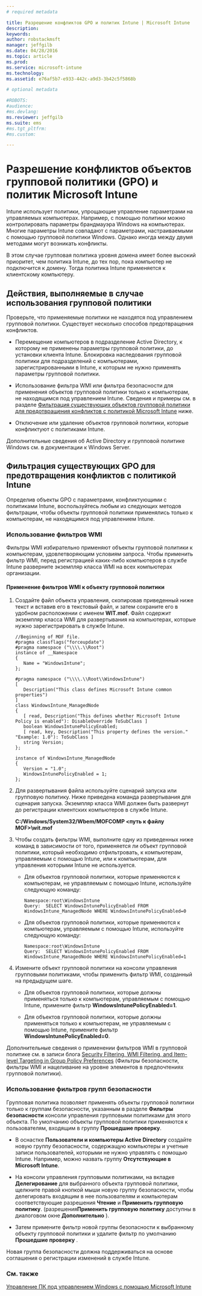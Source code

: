 ```yaml
---
# required metadata

title: Разрешение конфликтов GPO и политик Intune | Microsoft Intune
description:
keywords:
author: robstackmsft
manager: jeffgilb
ms.date: 04/28/2016
ms.topic: article
ms.prod:
ms.service: microsoft-intune
ms.technology:
ms.assetid: e76af5b7-e933-442c-a9d3-3b42c5f5868b

# optional metadata

#ROBOTS:
#audience:
#ms.devlang:
ms.reviewer: jeffgilb
ms.suite: ems
#ms.tgt_pltfrm:
#ms.custom:

---
```


# Разрешение конфликтов объектов групповой политики (GPO) и политик Microsoft Intune
Intune использует политики, упрощающие управление параметрами на управляемых компьютерах. Например, с помощью политики можно контролировать параметры брандмауэра Windows на компьютерах. Многие параметры Intune совпадают с параметрами, настраиваемыми с помощью групповой политики Windows. Однако иногда между двумя методами могут возникать конфликты.

В этом случае групповая политика уровня домена имеет более высокий приоритет, чем политика Intune, до тех пор, пока компьютер не подключится к домену. Тогда политика Intune применяется к клиентскому компьютеру.

## Действия, выполняемые в случае использования групповой политики
Проверьте, что применяемые политики не находятся под управлением групповой политики. Существует несколько способов предотвращения конфликтов.

-   Перемещение компьютеров в подразделение Active Directory, к которому не применены параметры групповой политики, до установки клиента Intune. Блокировка наследования групповой политики для подразделений с компьютерами, зарегистрированными в Intune, к которым не нужно применять параметры групповой политики.

-   Использование фильтра WMI или фильтра безопасности для применения объектов групповой политики только к компьютерам, не находящимся под управлением Intune. Сведения и примеры см. в разделе [Фильтрация существующих объектов групповой политики для предотвращения конфликтов с политикой Microsoft Intune](resolve-gpo-and-microsoft-intune-policy-conflicts.md#BKMK_Filter) ниже.

-   Отключение или удаление объектов групповой политики, которые конфликтуют с политиками Intune.

Дополнительные сведения об Active Directory и групповой политике Windows см. в документации к Windows Server.

## Фильтрация существующих GPO для предотвращения конфликтов с политикой Intune
Определив объекты GPO с параметрами, конфликтующими с политиками Intune, воспользуйтесь любым из следующих методов фильтрации, чтобы объекты групповой политики применялись только к компьютерам, не находящимся под управлением Intune.

### Использование фильтров WMI
Фильтры WMI избирательно применяют объекты групповой политики к компьютерам, удовлетворяющим условиям запроса. Чтобы применить фильтр WMI, перед регистрацией каких-либо компьютеров в службе Intune разверните экземпляр класса WMI на всех компьютерах организации.

#### Применение фильтров WMI к объекту групповой политики

1.  Создайте файл объекта управления, скопировав приведенный ниже текст и вставив его в текстовый файл, и затем сохраните его в удобном расположении с именем **WIT.mof**. Файл содержит экземпляр класса WMI для развертывания на компьютерах, которые нужно зарегистрировать в службе Intune.

    ```
    //Beginning of MOF file.
    #pragma classflags("forceupdate")
    #pragma namespace ("\\\\.\\Root")
    instance of __Namespace
    {
       Name = "WindowsIntune";
    };

    #pragma namespace ("\\\\.\\Root\\WindowsIntune")
    [
       Description("This class defines Microsoft Intune common properties")
    ]
    class WindowsIntune_ManagedNode
    {
       [ read, Description("This defines whether Microsoft Intune Policy is enabled"): DisableOverride ToSubClass ]
       boolean WindowsIntunePolicyEnabled;
       [ read, key, Description("This property defines the version." "Example: 1.0"): ToSubClass ]
       string Version;
    };

    instance of WindowsIntune_ManagedNode
    {
       Version = "1.0";
       WindowsIntunePolicyEnabled = 1;
    };
    ```

2.  Для развертывания файла используйте сценарий запуска или групповую политику. Ниже приведена команда развертывания для сценария запуска. Экземпляр класса WMI должен быть развернут до регистрации клиентских компьютеров в службе Intune.

    **C:/Windows/System32/Wbem/MOFCOMP &lt;путь к файлу MOF&gt;\wit.mof**

3.  Чтобы создать фильтры WMI, выполните одну из приведенных ниже команд в зависимости от того, применяется ли объект групповой политики, который необходимо отфильтровать, к компьютерам, управляемым с помощью Intune, или к компьютерам, для управления которыми Intune не используется.

    -   Для объектов групповой политики, которые применяются к компьютерам, не управляемым с помощью Intune, используйте следующую команду:

        ```
        Namespace:root\WindowsIntune
        Query:  SELECT WindowsIntunePolicyEnabled FROM WindowsIntune_ManagedNode WHERE WindowsIntunePolicyEnabled=0
        ```

    -   Для объектов групповой политики, которые применяются к компьютерам, управляемым с помощью Intune, используйте следующую команду:

        ```
        Namespace:root\WindowsIntune
        Query:  SELECT WindowsIntunePolicyEnabled FROM WindowsIntune_ManagedNode WHERE WindowsIntunePolicyEnabled=1
        ```

4.  Измените объект групповой политики на консоли управления групповыми политиками, чтобы применить фильтр WMI, созданный на предыдущем шаге.

    -   Для объектов групповой политики, которые должны применяться только к компьютерам, управляемым с помощью Intune, примените фильтр **WindowsIntunePolicyEnabled=1**.

    -   Для объектов групповой политики, которые должны применяться только к компьютерам, не управляемым с помощью Intune, примените фильтр **WindowsIntunePolicyEnabled=0**.

Дополнительные сведения о применении фильтров WMI в групповой политике см. в записи блога [Security Filtering, WMI Filtering, and Item-level Targeting in Group Policy Preferences](http://go.microsoft.com/fwlink/?LinkId=177883) (Фильтры безопасности, фильтры WMI и нацеливание на уровне элементов в предпочтениях групповой политики).

### Использование фильтров групп безопасности
Групповая политика позволяет применять объекты групповой политики только к группам безопасности, указанным в разделе **Фильтры безопасности** консоли управления групповыми политиками для этого объекта. По умолчанию объекты групповой политики применяются к пользователям, входящим в группу **Прошедшие проверку**.

-   В оснастке **Пользователи и компьютеры Active Directory** создайте новую группу безопасности, содержащую компьютеры и учетные записи пользователей, которыми не нужно управлять с помощью Intune. Например, можно назвать группу **Отсутствующие в Microsoft Intune**.

-   На консоли управления групповыми политиками, на вкладке **Делегирование** для выбранного объекта групповой политики, щелкните правой кнопкой мыши новую группу безопасности, чтобы делегировать входящим в нее пользователям и компьютерам соответствующие разрешения **Чтение** и **Применить групповую политику**. (разрешения**Применить групповую политику** доступны в диалоговом окне **Дополнительно** ).

-   Затем примените фильтр новой группы безопасности к выбранному объекту групповой политики и удалите фильтр по умолчанию **Прошедшие проверку** .

Новая группа безопасности должна поддерживаться на основе соглашения о регистрации изменений в службе Intune.

### См. также
[Управление ПК под управлением Windows с помощью Microsoft Intune](manage-windows-pcs-with-microsoft-intune.md)


<!--HONumber=May16_HO2-->


